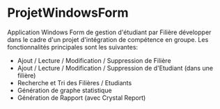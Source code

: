 # ProjetWindowsForm
Application Windows Form de gestion d'étudiant par Filière développer dans le cadre d'un projet d'intégration de compétence en groupe.
Les fonctionnalités principales sont les suivantes:
- Ajout / Lecture / Modification / Suppression de Filière
- Ajout / Lecture / Modification / Suppression de d'Etudiant (dans une filière)
- Recherche et Tri des Filières / Etudiants
- Génération de graphe statistique
- Génération de Rapport (avec Crystal Report)
